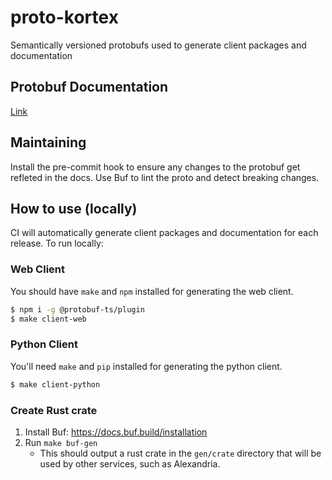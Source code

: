 # proto-kortex

Semantically versioned protobufs used to generate client packages and documentation

## Protobuf Documentation

[Link](/docs/README.md)

## Maintaining

Install the pre-commit hook to ensure any changes to the protobuf get refleted in the docs.
Use Buf to lint the proto and detect breaking changes.

## How to use (locally)

CI will automatically generate client packages and documentation for each release.
To run locally:

### Web Client

You should have `make` and `npm` installed for generating the web client.

```bash
$ npm i -g @protobuf-ts/plugin
$ make client-web
```

### Python Client

You'll need `make` and `pip` installed for generating the python client.

```bash
$ make client-python
```

### Create Rust crate

1. Install Buf: https://docs.buf.build/installation
2. Run `make buf-gen`
   - This should output a rust crate in the `gen/crate` directory that will be used by other services, such as Alexandria.
